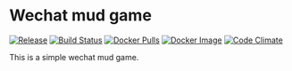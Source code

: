 # Wechat mud game

[![Release](https://img.shields.io/github/release/shuieryin/wechat_mud.svg)](https://github.com/shuieryin/wechat_mud/releases/latest)
[![Build Status](https://travis-ci.org/shuieryin/wechat_mud.svg?branch=master)](https://travis-ci.org/shuieryin/wechat_mud)
[![Docker Pulls](https://img.shields.io/docker/pulls/shuieryin/wechat_mud.svg)](https://hub.docker.com/r/shuieryin/wechat_mud/)
[![Docker Image](https://img.shields.io/imagelayers/image-size/shuieryin/wechat_mud/0.1.2.svg)](https://hub.docker.com/r/shuieryin/wechat_mud/tags/)
[![Code Climate](http://img.shields.io/badge/code_climate-Erlang_18.1-brightgreen.svg)](http://www.erlang.org/download_release/30)

This is a simple wechat mud game.
